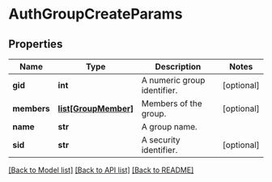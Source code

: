 # AuthGroupCreateParams

## Properties
Name | Type | Description | Notes
------------ | ------------- | ------------- | -------------
**gid** | **int** | A numeric group identifier. | [optional] 
**members** | [**list[GroupMember]**](GroupMember.md) | Members of the group. | [optional] 
**name** | **str** | A group name. | 
**sid** | **str** | A security identifier. | [optional] 

[[Back to Model list]](../README.md#documentation-for-models) [[Back to API list]](../README.md#documentation-for-api-endpoints) [[Back to README]](../README.md)


